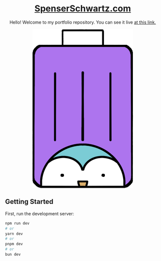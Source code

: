 <h1 align="center">
    <a href="https://spenserschwartz.com">SpenserSchwartz.com</a>
</h1>

<p align="center">
    Hello! Welcome to my portfolio repository. You can see it live <a href="https://spenserschwartz.com">at this link.</a>
</p>

<p align="center">
  <img  src="/public/images/penguin_purp_cropped.png">
</p>

## Getting Started

First, run the development server:

```bash
npm run dev
# or
yarn dev
# or
pnpm dev
# or
bun dev
```
